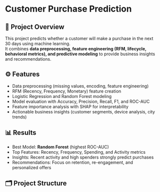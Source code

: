 # Customer Purchase Prediction

## 📌 Project Overview
This project predicts whether a customer will make a purchase in the next 30 days using machine learning.  
It combines **data preprocessing, feature engineering (RFM, lifecycle, behavioral metrics), and predictive modeling** to provide business insights and recommendations.  

## ⚙️ Features
- Data preprocessing (missing values, encoding, feature engineering)  
- RFM (Recency, Frequency, Monetary) feature creation  
- Logistic Regression and Random Forest modeling  
- Model evaluation with Accuracy, Precision, Recall, F1, and ROC-AUC  
- Feature importance analysis with SHAP for interpretability  
- Actionable business insights (customer segments, device analysis, city trends)  

## 📊 Results
- Best Model: **Random Forest** (highest ROC-AUC)  
- Top Features: Recency, Frequency, Spending, and Activity metrics  
- Insights: Recent activity and high spenders strongly predict purchases  
- Recommendations: Focus on retention, re-engagement, and personalized offers  

## 🗂️ Project Structure
